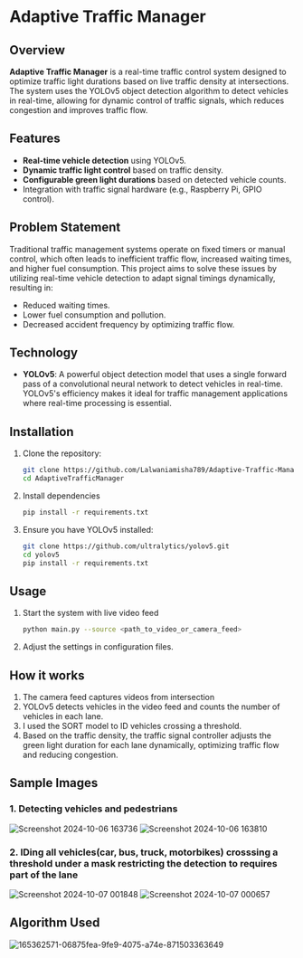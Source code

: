 # Adaptive Traffic Manager

## Overview
**Adaptive Traffic Manager** is a real-time traffic control system designed to optimize traffic light durations based on live traffic density at intersections. The system uses the YOLOv5 object detection algorithm to detect vehicles in real-time, allowing for dynamic control of traffic signals, which reduces congestion and improves traffic flow.

## Features
- **Real-time vehicle detection** using YOLOv5.
- **Dynamic traffic light control** based on traffic density.
- **Configurable green light durations** based on detected vehicle counts.
- Integration with traffic signal hardware (e.g., Raspberry Pi, GPIO control).

## Problem Statement
Traditional traffic management systems operate on fixed timers or manual control, which often leads to inefficient traffic flow, increased waiting times, and higher fuel consumption. This project aims to solve these issues by utilizing real-time vehicle detection to adapt signal timings dynamically, resulting in:
- Reduced waiting times.
- Lower fuel consumption and pollution.
- Decreased accident frequency by optimizing traffic flow.

## Technology
- **YOLOv5**: A powerful object detection model that uses a single forward pass of a convolutional neural network to detect vehicles in real-time. YOLOv5's efficiency makes it ideal for traffic management applications where real-time processing is essential.

## Installation
1. Clone the repository:
   ```bash
   git clone https://github.com/Lalwaniamisha789/Adaptive-Traffic-Manager.git
   cd AdaptiveTrafficManager

2. Install dependencies
   ```bash
   pip install -r requirements.txt

3. Ensure you have YOLOv5 installed:
   ```bash
   git clone https://github.com/ultralytics/yolov5.git
   cd yolov5
   pip install -r requirements.txt

## Usage 
1. Start the system with live video feed
   ```bash
   python main.py --source <path_to_video_or_camera_feed>
2. Adjust the settings in configuration files.

## How it works 
1. The camera feed captures videos from intersection
2. YOLOv5 detects vehicles in the video feed and counts the number of vehicles in each lane.
3. I used the SORT model to ID vehicles crossing a threshold.
4. Based on the traffic density, the traffic signal controller adjusts the green light duration for each lane dynamically, optimizing traffic flow and reducing congestion.
   
## Sample Images

### 1. Detecting vehicles and pedestrians
![Screenshot 2024-10-06 163736](https://github.com/user-attachments/assets/7915aa71-ff3e-43e3-83f0-bfa75322df92)
![Screenshot 2024-10-06 163810](https://github.com/user-attachments/assets/9dd94fec-fb10-45b2-86a9-242fe56ea011)

### 2. IDing all vehicles(car, bus, truck, motorbikes) crosssing a threshold under a mask restricting the detection to requires part of the lane
![Screenshot 2024-10-07 001848](https://github.com/user-attachments/assets/b6c044d1-2a6f-4b42-b074-fc073d2d5fb8)
![Screenshot 2024-10-07 000657](https://github.com/user-attachments/assets/c8696903-8fac-4c84-85b1-a9416bb67612)

## Algorithm Used
![165362571-06875fea-9fe9-4075-a74e-871503363649](https://github.com/user-attachments/assets/8e14a18a-d8cf-4e9c-9aa1-cba033074236)


